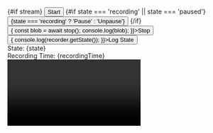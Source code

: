 <script lang="ts">
  import { Story } from 'kitbook';
  import { srcObject, Button } from 'svelte-pieces';
  import type { Options } from 'recordrtc';
  import MediaStream from './MediaStream.svelte';
  import Recorder from './Recorder.svelte';

  const options: Options = {
    type: 'video',
    mimeType: 'video/webm;codecs=h264', // vp8, vp9, h264, mkv, opus/vorbis
    bitsPerSecond: 256 * 8 * 1024,
    // timeSlice: 1000,
  };
</script>

<Story>
  <div>
    <MediaStream let:stream>
      {#if stream}
        <Recorder
          {stream}
          {options}
          let:start
          let:pause
          let:stop
          let:recorder
          let:recordingTime
          let:state>
          <Button onclick={start}>Start</Button>
          {#if state === 'recording' || state === 'paused'}
            <Button onclick={pause}>{state === 'recording' ? 'Pause' : 'Unpause'}</Button>
          {/if}
          <Button
            onclick={async () => {
              const blob = await stop();
              console.log(blob);
            }}>Stop</Button>
          <!-- Should the Blob be stored in the Recorder component so it can be passed down, or emitted so it can be listened for? -->
          <Button
            onclick={() => {
              console.log(recorder.getState());
            }}>Log State</Button>
          <div>State: {state}</div>
          <div>Recording Time: {recordingTime}</div>
        </Recorder>
        <!-- svelte-ignore a11y-media-has-caption -->
        <video muted volume={0} use:srcObject={stream} autoplay playsinline controls />
      {/if}
    </MediaStream>
  </div>
</Story>
